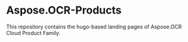 # Aspose.OCR-Products
This repository contains the hugo-based landing pages of Aspose.OCR Cloud Product Family.
